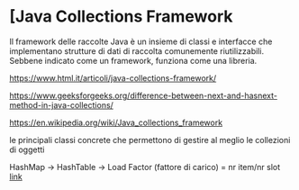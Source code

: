 # [Java Collections Framework
Il framework delle raccolte Java è un insieme di classi e interfacce che implementano strutture di dati di raccolta comunemente riutilizzabili. Sebbene indicato come un framework, funziona come una libreria.

https://www.html.it/articoli/java-collections-framework/

https://www.geeksforgeeks.org/difference-between-next-and-hasnext-method-in-java-collections/

https://en.wikipedia.org/wiki/Java_collections_framework

le principali classi concrete che permettono di gestire al meglio le collezioni di oggetti

HashMap -> HashTable -> Load Factor (fattore di carico) = nr item/nr slot  
[link](https://www.youtube.com/watch?v=1AYnE4MdsCc)